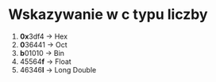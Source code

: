 # Wskazywanie w c typu liczby
1. **0x**3df4 -> Hex
2. **0**36441 -> Oct
3. **b**01010 -> Bin
4. 45564**f** -> Float 
5. 46346**l** -> Long Double
